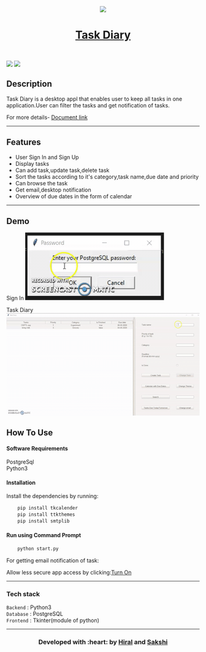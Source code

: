 <p align="center">
  <a href="" rel="noopener">
 <img width=50px src="https://b7.pngbarn.com/png/359/299/android-job-scheduler-computer-software-any-do-task-android-png-clip-art-thumbnail.png"</a>
</p>
<h1 align = 'center'> Task Diary</h1>

<br>

[![](https://img.shields.io/badge/Made_with-Python3-blue?style=for-the-badge&logo=python)](https://www.python.org "Python3")
[![](https://img.shields.io/badge/Made_with-Postgresql-red?style=for-the-badge&logo=Postgresql)](https://www.postgresql.org/)

</p>

## Description ##

Task Diary is a desktop appl that enables user to keep all tasks in one application.User can filter the tasks and get notification of tasks.
<p>
For more details-
<a href="https://docs.google.com/document/d/13pVtgUSC7o03bKBDcg3bcGvAIQdTwMelTM2_UoI3obQ/edit?usp=sharing">
Document link 
</a>
</p>

------------------------------------------
## Features ##

- User Sign In and Sign Up
- Display tasks
- Can add task,update task,delete task 
- Sort the tasks according to it's category,task name,due date and priority
- Can browse the task 
- Get email,desktop notification
- Overview of due dates in the form of calendar

------------------------------------------
## Demo ##
Sign In
![Demo Sign In](gallery/TD_SignIn.gif)

Task Diary
![Demo Task Diary](gallery/Task_Diary.gif)
## How To Use
#### Software Requirements

PostgreSql<br>
Python3

#### Installation
Install the dependencies by running:
 <!-- pip install -r requirements.txt -->
```html  
    pip install tkcalender
    pip install ttkthemes
    pip install smtplib
```

#### Run using Command Prompt

```html
    python start.py
```
For getting email notification of task:
<p>
Allow less secure app access by clicking:<a href="
https://myaccount.google.com/lesssecureapps">Turn On</a>
</p>

---
###             Tech stack
`Backend` : Python3  <br>
`Database` : PostgreSQL <br>
`Frontend` : Tkinter(module of python)  <br>


------------------------------------------

<h3 align="center"><b>Developed with :heart: by <a href="https://github.com/hiral72">Hiral</a> and <a href="https://github.com/Sakshi107">Sakshi</a></b></h1>
